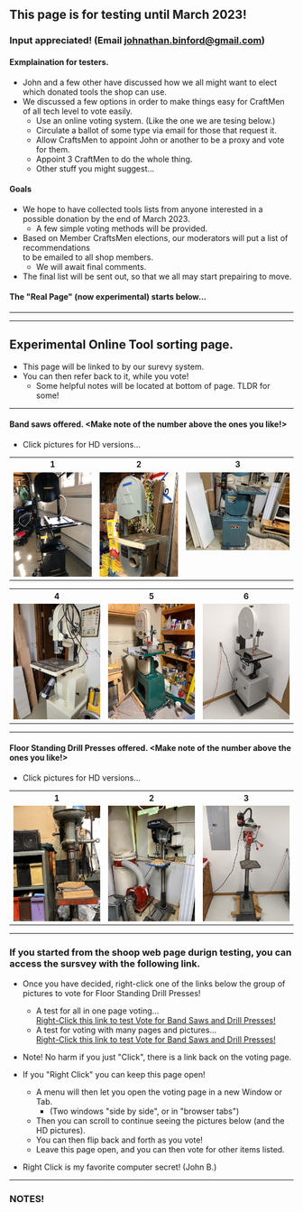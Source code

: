 ## This page is for testing until March 2023!
### Input appreciated! (Email johnathan.binford@gmail.com)
#### Exmplaination for testers.

-  John and a few other have discussed how we all might want to elect which donated tools the shop can use.
-  We discussed a few options in order to make things easy for CraftMen of all tech level to vote easily.
   - Use an online voting system.  (Like the one we are tesing below.)
   - Circulate a ballot of some type via email for those that request it.
   - Allow CraftsMen to appoint John or another to be a proxy and vote for them.
   - Appoint 3 CraftMen to do the whole thing.
   - Other stuff you might suggest...
#### Goals
-  We hope to have collected tools lists from anyone interested in a possible donation by the end of March 2023.
   - A few simple voting methods will be provided.
-  Based on Member CraftsMen elections, our moderators will put a list of recommendations</br>
to be emailed to all shop members.
   - We will await final comments.
-  The final list will be sent out, so that we all may start prepairing to move.

#### The "Real Page" (now experimental) starts below...

***
***

## Experimental Online Tool sorting page.
-  This page will be linked to by our surevy system.
-  You can then refer back to it, while you vote!
   -  Some helpful notes will be located at bottom of page.  TLDR for some!

***

####  Band saws offered.  <Make note of the number above the ones you like!>
   -  Click pictures for HD versions...
<table>
  <tr>
    <th>1</td>
    <th>2</td>
    <th>3</td>
  </tr>
  <tr>
      <td valign="top">
      <a href="../CraftsMen/Jack-W/image1.jpeg">
      <img src="../CraftsMen/Jack-W/Thumbnails/image1-T.jpg">
      </a>
      </td>
      <td valign="top">
      <a href="../CraftsMen/Len-C/Band-Saw.jpeg">
      <img src="../CraftsMen/Len-C/Thumbnails/Band-Saw-T.jpg">
      </a>
      </td>
      <td valign="top">
      <a href="../CraftsMen/Dave-P/Band-Saw.jpg">
      <img src="../CraftsMen/Dave-P/Thumbnails/Band-Saw-T.jpg">
      </a>
      </td>
  </tr>
 </table>
<table>
  <tr>
    <th>4</td>
    <th>5</td>
    <th>6</td>
  </tr>
  <tr>
 <td valign="top">
      <a href="../CraftsMen/Linelle-J/Band-Saw.jpg">
      <img src="../CraftsMen/Linelle-J/Thumbnails/Band-Saw-T.jpg">
      </a>
      </td>      
      <td valign="top">
      <a href="../CraftsMen/Jim-W/Bandsaw.jpg">
      <img src="../CraftsMen/Jim-W/Thumbnails/Bandsaw-T.jpg">
      </a>
      </td>
      <td valign="top">
      <a href="../CraftsMen/Eric-S/Band-Saw.jpg">
      <img src="../CraftsMen/Eric-S/Thumbnails/Band-Saw-T.jpg">
      </a>
      </td>
  </tr>
 </table>
 
 ***
 
####  Floor Standing Drill Presses offered.  <Make note of the number above the ones you like!>
   -  Click pictures for HD versions...
<table>
  <tr>
    <th>1</td>
    <th>2</td>
    <th>3</td>
  </tr>
  <tr>
      <td valign="top">
       <a href="../CraftsMen/Len-C/Drill-Press.jpeg">
      <img src="../CraftsMen/Len-C/Thumbnails/Drill-Press-T.jpg">
      </a>
      </td>
      <td valign="top">
      <a href="../CraftsMen/Dave-P/Drill-Press.jpg">
      <img src="../CraftsMen/Dave-P/Thumbnails/Drill-Press-T.jpg">
      </a>
      </td>
      <td valign="top">
      <a href="../CraftsMen/Eric-S/Drill-Press.jpg">
      <img src="../CraftsMen/Eric-S/Thumbnails/Drill-Press-T.jpg">
      </a>
      </td>
  </tr>
 </table>
 
 ***
 
 ###  If you started from the shoop web page durign testing,  you can access the sursvey with the following link.
 -  Once you have decided, right-click one of the links below the group of pictures to vote for Floor Standing Drill Presses!
    -  A test for all in one page voting...</br>
 [Right-Click this link to test Vote for Band Saws and Drill Presses!](https://docs.google.com/forms/d/e/1FAIpQLSc6Ec5WPMGLfcw9CKK1aif9LGpkyNSMmC96oc0IDWLDAjiRtQ/viewform?usp=sf_link)</br> 
    -  A test for voting with many pages and pictures...</br>
  [Right-Click this link to test Vote for Band Saws and Drill Presses!](https://docs.google.com/forms/d/e/1FAIpQLSeZrxVePf6eSmdD0OcpvxHLYkyM7SoUSQPOdvDLnsxWQEvvdg/viewform?usp=sf_link)</br> 

- Note!  No harm if you just "Click", there is a link back on the voting page.
- If you "Right Click" you can keep this page open!
     - A menu will then let you open the voting page in a new Window or Tab.
       -  (Two windows "side by side", or in "browser tabs")
     - Then you can scroll to continue seeing the pictures below (and the HD pictures).
     - You can then flip back and forth as you vote!  
     - Leave this page open, and you can then vote for other items listed.
- Right Click is my favorite computer secret!  (John B.) </br>

***
### NOTES!

